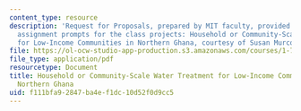 ```yaml
---
content_type: resource
description: 'Request for Proposals, prepared by MIT faculty, provided as the initial
  assignment prompts for the class projects: Household or Community-Scale Water Treatment
  for Low-Income Communities in Northern Ghana, courtesy of Susan Murcott.'
file: https://ol-ocw-studio-app-production.s3.amazonaws.com/courses/1-782-environmental-engineering-masters-of-engineering-project-fall-2007-spring-2008/f111bfa92847ba4ef1dc10d52f0d9cc5_ghana_rfp.pdf
file_type: application/pdf
resourcetype: Document
title: Household or Community-Scale Water Treatment for Low-Income Communities in
  Northern Ghana
uid: f111bfa9-2847-ba4e-f1dc-10d52f0d9cc5
---
```


